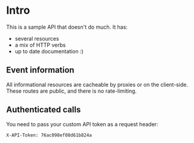 # Intro

This is a sample API that doesn't do much.
It has:

- several resources
- a mix of HTTP verbs
- up to date documentation :)

## Event information

All informational resources are cacheable by proxies or on the client-side. These routes are public, and there is no rate-limiting.

## Authenticated calls

You need to pass your custom API token as a request header:

```
X-API-Token: 76ac098ef08d61b824a
```

